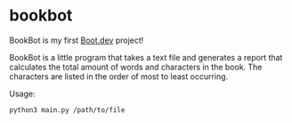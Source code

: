 # bookbot

BookBot is my first [Boot.dev](https://www.boot.dev) project!

BookBot is a little program that takes a text file and generates a report
that calculates the total amount of words and characters in the book.
The characters are listed in the order of most to least occurring.

Usage: 
```
python3 main.py /path/to/file
```
